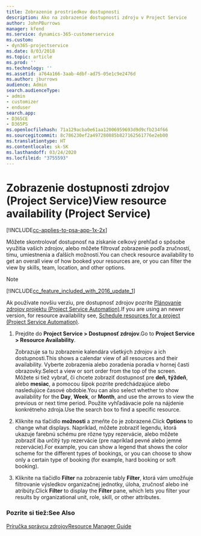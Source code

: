 ```yaml
---
title: Zobrazenie prostriedkov dostupnosti
description: Ako na zobrazenie dostupnosti zdroju v Project Service
author: JohnPBurrows
manager: kfend
ms.service: dynamics-365-customerservice
ms.custom:
- dyn365-projectservice
ms.date: 8/03/2018
ms.topic: article
ms.prod: ''
ms.technology: ''
ms.assetid: a764a166-3aab-4dbf-ad75-05e1c9e2476d
ms.author: jburrows
audience: Admin
search.audienceType:
- admin
- customizer
- enduser
search.app:
- D365CE
- D365PS
ms.openlocfilehash: 71a129acba0e61aa12006959693d9d9cfb234f66
ms.sourcegitcommit: 8c786230ef2a497280885b827162561776e2eb00
ms.translationtype: HT
ms.contentlocale: sk-SK
ms.lasthandoff: 03/24/2020
ms.locfileid: "3755593"
---
```

# <a name="view-resource-availability-project-service"></a><span data-ttu-id="8e3cd-103">Zobrazenie dostupnosti zdrojov (Project Service)</span><span class="sxs-lookup"><span data-stu-id="8e3cd-103">View resource availability (Project Service)</span></span>

[!INCLUDE[cc-applies-to-psa-app-1x-2x](../includes/cc-applies-to-psa-app-1x-2x.md)]

<span data-ttu-id="8e3cd-104">Môžete skontrolovať dostupnosť na získanie celkový prehľad o spôsobe využitia vašich zdrojov, alebo môžete filtrovať zobrazenie podľa zručností, tímu, umiestnenia a ďalších možností.</span><span class="sxs-lookup"><span data-stu-id="8e3cd-104">You can check resource availability to get an overall view of how booked your resources are, or you can filter the view by skills, team, location, and other options.</span></span>  
  
> [!NOTE]
> [!INCLUDE[cc_feature_included_with_2016_update_1](../includes/cc-feature-included-with-2016-update-1.md)]  
> 
>  <span data-ttu-id="8e3cd-105">Ak používate novšiu verziu, pre dostupnosť zdrojov pozrite [Plánovanie zdrojov projektu (Project Service Automation)](../project-service/schedule-resources-project.md).</span><span class="sxs-lookup"><span data-stu-id="8e3cd-105">If you are using an newer version, for resource availability see, [Schedule resources for a project (Project Service Automation)](../project-service/schedule-resources-project.md).</span></span>  

1. <span data-ttu-id="8e3cd-106">Prejdite do **Project Service > Dostupnosť zdrojov**.</span><span class="sxs-lookup"><span data-stu-id="8e3cd-106">Go to **Project Service > Resource Availability**.</span></span>  

    <span data-ttu-id="8e3cd-107">Zobrazuje sa tu zobrazenie kalendára všetkých zdrojov a ich dostupnosti.</span><span class="sxs-lookup"><span data-stu-id="8e3cd-107">This shows a calendar view of all resources and their availability.</span></span> <span data-ttu-id="8e3cd-108">Vyberte zobrazenia alebo zoradenia poradia v hornej časti obrazovky.</span><span class="sxs-lookup"><span data-stu-id="8e3cd-108">Select a view or sort order from the top of the screen.</span></span> <span data-ttu-id="8e3cd-109">Môžete si tiež vybrať, či chcete zobraziť dostupnosť pre **deň**, **týždeň**, alebo **mesiac**, a pomocou šípok pozrite predchádzajúce alebo nasledujúce časové obdobie.</span><span class="sxs-lookup"><span data-stu-id="8e3cd-109">You can also select whether to show availability for the **Day**, **Week**, or **Month**, and use the arrows to view the previous or next time period.</span></span> <span data-ttu-id="8e3cd-110">Použite vyhľadávacie pole na nájdenie konkrétneho zdroja.</span><span class="sxs-lookup"><span data-stu-id="8e3cd-110">Use the search box to find a specific resource.</span></span>  

2. <span data-ttu-id="8e3cd-111">Kliknite na tlačidlo **možnosti** a zmeňte čo je zobrazené.</span><span class="sxs-lookup"><span data-stu-id="8e3cd-111">Click **Options** to change what displays.</span></span> <span data-ttu-id="8e3cd-112">Napríklad, môžete zobraziť legendu, ktorá ukazuje farebnú schému pre rôzne typy rezervácie, alebo môžete zobraziť iba určitý typ rezervácie (pre napríklad pevné alebo jemné rezervácie).</span><span class="sxs-lookup"><span data-stu-id="8e3cd-112">For example, you can show a legend that shows the color scheme for the different types of bookings, or you can choose to show only a certain type of booking (for example, hard booking or soft booking).</span></span>  

3. <span data-ttu-id="8e3cd-113">Kliknite na tlačidlo **Filter** na zobrazenie tably **Filter**, ktorá vám umožňuje filtrovanie výsledkov organizačnej jednotky, úloha, zručnosť alebo iné atribúty.</span><span class="sxs-lookup"><span data-stu-id="8e3cd-113">Click **Filter** to display the **Filter** pane, which lets you filter your results by organizational unit, role, skill, or other attributes.</span></span>  

### <a name="see-also"></a><span data-ttu-id="8e3cd-114">Pozrite si tiež:</span><span class="sxs-lookup"><span data-stu-id="8e3cd-114">See Also</span></span>  
 [<span data-ttu-id="8e3cd-115">Príručka správcu zdrojov</span><span class="sxs-lookup"><span data-stu-id="8e3cd-115">Resource Manager Guide</span></span>](../project-service/resource-manager-guide.md)
